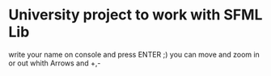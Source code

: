 # University project to work with SFML Lib


write your name on console and press ENTER ;)
you can move and zoom in or out whith Arrows and +,- 
